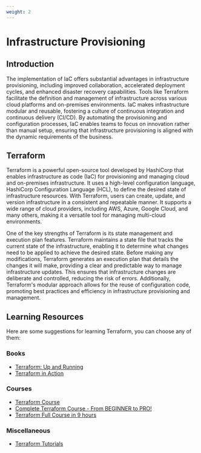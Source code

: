 ```yaml
---
weight: 2
---
```


# Infrastructure Provisioning

## Introduction

The implementation of IaC offers substantial advantages in infrastructure 
provisioning, including improved collaboration, accelerated deployment 
cycles, and enhanced disaster recovery capabilities. Tools like Terraform 
facilitate the definition and management of infrastructure across 
various cloud platforms and on-premises environments. IaC makes 
infrastructure modular and reusable, fostering a culture of continuous 
integration and continuous delivery (CI/CD). By automating the 
provisioning and configuration processes, IaC enables teams to focus 
on innovation rather than manual setup, ensuring that infrastructure 
provisioning is aligned with the dynamic requirements of the business.



## Terraform

Terraform is a powerful open-source tool developed by HashiCorp that enables 
infrastructure as code (IaC) for provisioning and managing cloud and 
on-premises infrastructure. It uses a high-level configuration language, 
HashiCorp Configuration Language (HCL), to define the desired state of 
infrastructure resources. With Terraform, users can create, update, 
and version infrastructure in a consistent and repeatable manner. It 
supports a wide range of cloud providers, including AWS, Azure, Google 
Cloud, and many others, making it a versatile tool for managing 
multi-cloud environments.

One of the key strengths of Terraform is its state management and execution 
plan features. Terraform maintains a state file that tracks the current state 
of the infrastructure, enabling it to determine what changes need to be 
applied to achieve the desired state. Before making any modifications, Terraform 
generates an execution plan that details the changes it will make, providing 
a clear and predictable way to manage infrastructure updates. This ensures 
that infrastructure changes are deliberate and controlled, reducing the risk 
of errors. Additionally, Terraform's modular approach allows for the reuse 
of configuration code, promoting best practices and efficiency in infrastructure 
provisioning and management.


## Learning Resources

Here are some suggestions for learning Terraform, you can choose any of them:

### Books
- [Terraform: Up and Running](https://www.amazon.ca/Terraform-Running-Writing-Infrastructure-Code/dp/1098116747)
- [Terraform in Action](https://www.amazon.ca/Terraform-Action-Scott-Winkler/dp/1617296899)

### Courses
- [Terraform Course](https://www.youtube.com/watch?v=SLB_c_ayRMo)
- [Complete Terraform Course - From BEGINNER to PRO!](https://www.youtube.com/watch?v=7xngnjfIlK4)
- [Terraform Full Course in 9 hours](https://www.youtube.com/watch?v=8ajLARoQwHM)

### Miscellaneous
- [Terraform Tutorials](https://developer.hashicorp.com/terraform/tutorials)
